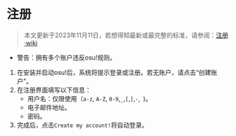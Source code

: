 # 注册

>  本文更新于2023年11月11日，若想得知最新或最完整的标准，请参阅：[注册·wiki](https://osu.ppy.sh/wiki/zh/Registration)

- 警告：拥有多个账户违反osu!规则。

1. 在安装并启动osu!后，系统将提示登录或注册。若无账户，请点击“创建账户”。
2. 在注册界面填写以下信息：
    - 用户名：仅限使用（`a-z`, `A-Z`, `0-9`,`_`,`[`,`]`,`-`,` `)。
    - 电子邮件地址。
    - 密码。
3. 完成后，点击`Create my account!`将自动登录。

